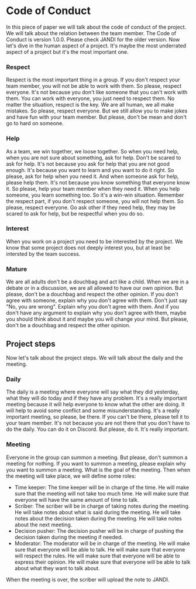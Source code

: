 # Code of Conduct

In this piece of paper we will talk about the code of conduct of the project. We will talk about the relation between the team member.
The Code of Conduct is version 1.0.0. Please check JANDI for the older version.
Now let's dive in the human aspect of a project. It's maybe the most underrated aspect of a project but it's the most important one.

### Respect
Respect is the most important thing in a group. If you don't respect your team member, you will not be able to work with them. So please, respect everyone. It's not because you don't like someone that you can't work with them. You can work with everyone, you just need to respect them. No matter the situation, respect is the key. We are all human, we all make mistakes. So please, respect everyone. But we still allow you to make jokes and have fun with your team member. But please, don't be mean and don't go to hard on someone.

### Help
As a team, we win together, we loose together. So when you need help, when you are not sure about something, ask for help. Don't be scared to ask for help. It's not because you ask for help that you are not good enough. It's because you want to learn and you want to do it right. So please, ask for help when you need it. And when someone ask for help, please help them. It's not because you know something that everyone know it. So please, help your team member when they need it. When you help someone, you learn something too. So it's a win-win situation.
Remember the respect part, if you don't respect someone, you will not help them. So please, respect everyone.
Go ask other if they need help, they may be scared to ask for help, but be respectful when you do so.

### Interest
When you work on a project you need to be interested by the project. We know that some project does not deeply interest you, but at least be intersted by the team success.

### Mature
We are all adults don't be a douchbag and act like a child. When we are in a debate or in a discussion, we are all allowed to have our own opinion. But please, don't be a douchbag and respect the other opinion. If you don't agree with someone, explain why you don't agree with them. Don't just say "No, you are wrong". Explain why you don't agree with them.
And if you don't have any argument to explain why you don't agree with them, maybe you should think about it and maybe you will change your mind. But please, don't be a douchbag and respect the other opinion.

## Project steps
Now let's talk about the project steps. We will talk about the daily and the meeting.

### Daily
The daily is a meeting where everyone will say what they did yesterday, what they will do today and if they have any problem. It's a really important meeting because it will help everyone to know what the other are doing. It will help to avoid some conflict and some misunderstanding. It's a really important meeting, so please, be there. If you can't be there, please tell it to your team member. It's not because you are not there that you don't have to do the daily. You can do it on Discord. But please, do it. It's really important.

### Meeting
Everyone in the group can summon a meeting. But please, don't summon a meeting for nothing. If you want to summon a meeting, please explain why you want to summon a meeting. What is the goal of the meeting.
Then when the meeting will take place, we will define some roles:
- Time keeper: The time keeper will be in charge of the time. He will make sure that the meeting will not take too much time. He will make sure that everyone will have the same amount of time to talk.
- Scriber: The scriber will be in charge of taking notes during the meeting. He will take notes about what is said during the meeting. He will take notes about the decision taken during the meeting. He will take notes about the next meeting.
- Decision pusher: The decision pusher will be in charge of pushing the decision taken during the meeting if needed.
- Moderator: The moderator will be in charge of the meeting. He will make sure that everyone will be able to talk. He will make sure that everyone will respect the rules. He will make sure that everyone will be able to express their opinion. He will make sure that everyone will be able to talk about what they want to talk about.

When the meeting is over, the scriber will upload the note to JANDI.
